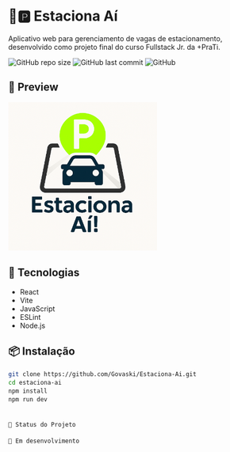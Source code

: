 # 🚗🅿️ Estaciona Aí

Aplicativo web para gerenciamento de vagas de estacionamento, desenvolvido como projeto final do curso Fullstack Jr. da +PraTi.

![GitHub repo size](https://img.shields.io/github/repo-size/Govaski/Estaciona-Ai)
![GitHub last commit](https://img.shields.io/github/last-commit/Govaski/Estaciona-Ai)
![GitHub](https://img.shields.io/github/license/Govaski/Estaciona-Ai)

## 📸 Preview

<img src="logo-estaciona-ai.png" alt="Logo do Estaciona Aí" width="300"/>

## 🚀 Tecnologias

- React
- Vite
- JavaScript
- ESLint
- Node.js

## 📦 Instalação

```bash
git clone https://github.com/Govaski/Estaciona-Ai.git
cd estaciona-ai
npm install
npm run dev


📌 Status do Projeto

🚧 Em desenvolvimento

